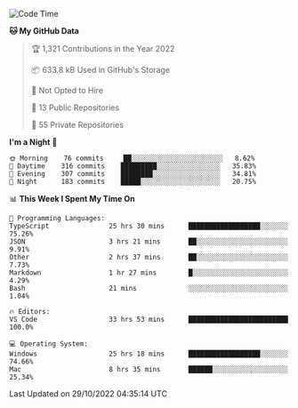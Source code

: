 <!--START_SECTION:waka-->
![Code Time](http://img.shields.io/badge/Code%20Time-3%2C221%20hrs%209%20mins-blue)

**🐱 My GitHub Data** 

> 🏆 1,321 Contributions in the Year 2022
 > 
> 📦 633.8 kB Used in GitHub's Storage 
 > 
> 🚫 Not Opted to Hire
 > 
> 📜 13 Public Repositories 
 > 
> 🔑 55 Private Repositories  
 > 
**I'm a Night 🦉** 

```text
🌞 Morning    76 commits     ██░░░░░░░░░░░░░░░░░░░░░░░   8.62% 
🌆 Daytime    316 commits    █████████░░░░░░░░░░░░░░░░   35.83% 
🌃 Evening    307 commits    ████████░░░░░░░░░░░░░░░░░   34.81% 
🌙 Night      183 commits    █████░░░░░░░░░░░░░░░░░░░░   20.75%

```


📊 **This Week I Spent My Time On** 

```text
💬 Programming Languages: 
TypeScript               25 hrs 30 mins      ██████████████████░░░░░░░   75.26% 
JSON                     3 hrs 21 mins       ██░░░░░░░░░░░░░░░░░░░░░░░   9.91% 
Other                    2 hrs 37 mins       ██░░░░░░░░░░░░░░░░░░░░░░░   7.73% 
Markdown                 1 hr 27 mins        █░░░░░░░░░░░░░░░░░░░░░░░░   4.29% 
Bash                     21 mins             ░░░░░░░░░░░░░░░░░░░░░░░░░   1.04%

🔥 Editors: 
VS Code                  33 hrs 53 mins      █████████████████████████   100.0%

💻 Operating System: 
Windows                  25 hrs 18 mins      ██████████████████░░░░░░░   74.66% 
Mac                      8 hrs 35 mins       ██████░░░░░░░░░░░░░░░░░░░   25.34%

```


 Last Updated on 29/10/2022 04:35:14 UTC
<!--END_SECTION:waka-->

